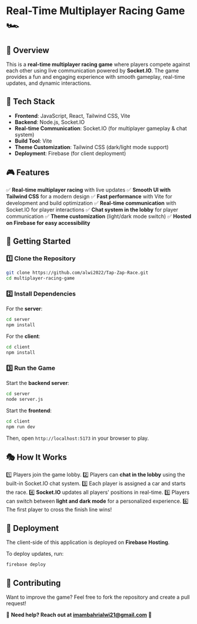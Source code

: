 # Real-Time Multiplayer Racing Game 🏎️

## 🚀 Overview

This is a **real-time multiplayer racing game** where players compete against each other using live communication powered by **Socket.IO**. The game provides a fun and engaging experience with smooth gameplay, real-time updates, and dynamic interactions.

## 🔧 Tech Stack

- **Frontend**: JavaScript, React, Tailwind CSS, Vite
- **Backend**: Node.js, Socket.IO
- **Real-time Communication**: Socket.IO (for multiplayer gameplay & chat system)
- **Build Tool**: Vite
- **Theme Customization**: Tailwind CSS (dark/light mode support)
- **Deployment**: Firebase (for client deployment)

## 🎮 Features

✅ **Real-time multiplayer racing** with live updates
✅ **Smooth UI with Tailwind CSS** for a modern design
✅ **Fast performance** with Vite for development and build optimization
✅ **Real-time communication** with Socket.IO for player interactions
✅ **Chat system in the lobby** for player communication
✅ **Theme customization** (light/dark mode switch)
✅ **Hosted on Firebase for easy accessibility**

## 🚀 Getting Started

### 1️⃣ Clone the Repository

```sh
git clone https://github.com/alwi2022/Tap-Zap-Race.git
cd multiplayer-racing-game
```

### 2️⃣ Install Dependencies

For the **server**:

```sh
cd server
npm install
```

For the **client**:

```sh
cd client
npm install
```

### 3️⃣ Run the Game

Start the **backend server**:

```sh
cd server
node server.js
```

Start the **frontend**:

```sh
cd client
npm run dev
```

Then, open `http://localhost:5173` in your browser to play.

## 🎭 How It Works

1️⃣ Players join the game lobby.
2️⃣ Players can **chat in the lobby** using the built-in Socket.IO chat system.
3️⃣ Each player is assigned a car and starts the race.
4️⃣ **Socket.IO** updates all players' positions in real-time.
5️⃣ Players can switch between **light and dark mode** for a personalized experience.
6️⃣ The first player to cross the finish line wins!

## 🚀 Deployment

The client-side of this application is deployed on **Firebase Hosting**.

To deploy updates, run:

```sh
firebase deploy
```

## 📌 Contributing

Want to improve the game? Feel free to fork the repository and create a pull request!

📩 **Need help? Reach out at [imambahrialwi21@gmail.com](mailto:imambahrialwi21@gmail.com)** 🚀
